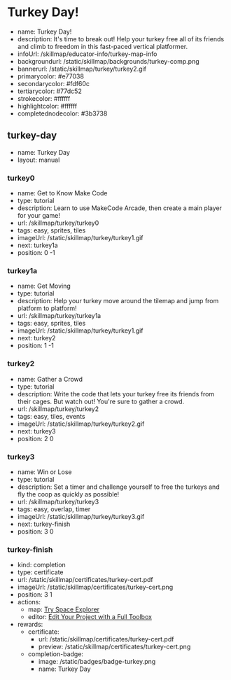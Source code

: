 # Turkey Day!
* name: Turkey Day!
* description: It's time to break out! Help your turkey free all of its friends and climb to freedom in this fast-paced vertical platformer.
* infoUrl: /skillmap/educator-info/turkey-map-info
* backgroundurl: /static/skillmap/backgrounds/turkey-comp.png
* bannerurl: /static/skillmap/turkey/turkey2.gif
* primarycolor: #e77038
* secondarycolor: #fdf60c
* tertiarycolor: #77dc52
* strokecolor: #ffffff
* highlightcolor: #ffffff
* completednodecolor: #3b3738

## turkey-day
* name: Turkey Day
* layout: manual

### turkey0
* name: Get to Know Make Code
* type: tutorial
* description: Learn to use MakeCode Arcade, then create a main player for your game!
* url: /skillmap/turkey/turkey0
* tags: easy, sprites, tiles
* imageUrl: /static/skillmap/turkey/turkey1.gif
* next: turkey1a
* position: 0 -1

### turkey1a
* name: Get Moving
* type: tutorial
* description: Help your turkey move around the tilemap and jump from platform to platform!
* url: /skillmap/turkey/turkey1a
* tags: easy, sprites, tiles
* imageUrl: /static/skillmap/turkey/turkey1.gif
* next: turkey2
* position: 1 -1

### turkey2
* name: Gather a Crowd
* type: tutorial
* description: Write the code that lets your turkey free its friends from their cages. But watch out!  You're sure to gather a crowd.
* url: /skillmap/turkey/turkey2
* tags: easy, tiles, events
* imageUrl: /static/skillmap/turkey/turkey2.gif
* next: turkey3
* position: 2 0

### turkey3
* name: Win or Lose
* type: tutorial
* description: Set a timer and challenge yourself to free the turkeys and fly the coop as quickly as possible!
* url: /skillmap/turkey/turkey3
* tags: easy, overlap, timer
* imageUrl: /static/skillmap/turkey/turkey3.gif
* next: turkey-finish
* position: 3 0


### turkey-finish
* kind: completion
* type: certificate
* url: /static/skillmap/certificates/turkey-cert.pdf
* imageUrl: /static/skillmap/certificates/turkey-cert.png
* position: 3 1
* actions:
    * map: [Try Space Explorer](/skillmap/space)
    * editor: [Edit Your Project with a Full Toolbox](/)
* rewards:
    * certificate:
        * url: /static/skillmap/certificates/turkey-cert.pdf
        * preview: /static/skillmap/certificates/turkey-cert.png
    * completion-badge:
        * image: /static/badges/badge-turkey.png
        * name: Turkey Day

